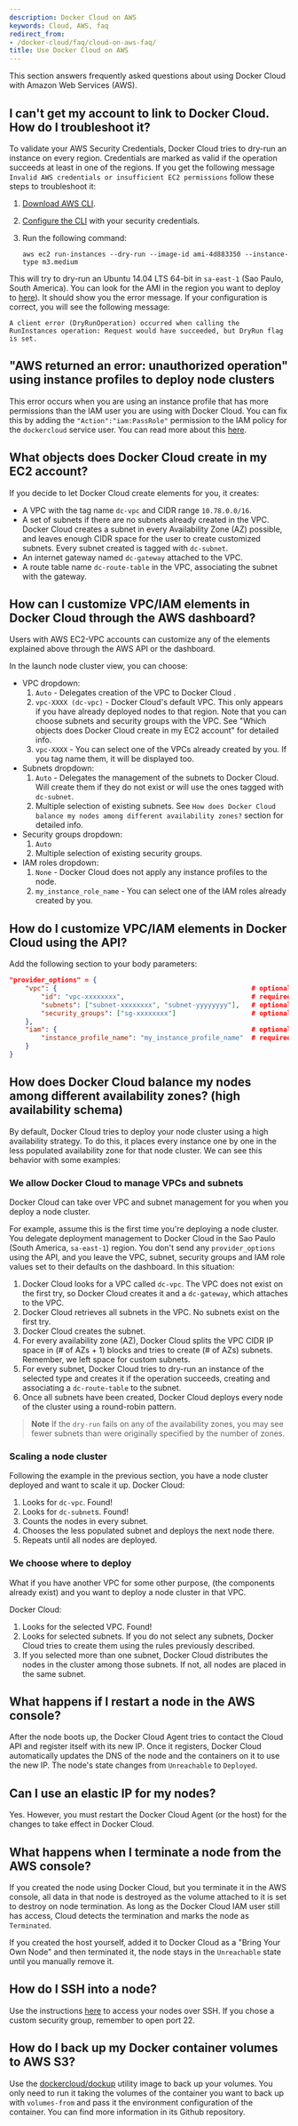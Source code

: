 ```yaml
---
description: Docker Cloud on AWS
keywords: Cloud, AWS, faq
redirect_from:
- /docker-cloud/faq/cloud-on-aws-faq/
title: Use Docker Cloud on AWS
---
```


This section answers frequently asked questions about using Docker Cloud with Amazon Web Services (AWS).

## I can't get my account to link to Docker Cloud. How do I troubleshoot it?

To validate your AWS Security Credentials, Docker Cloud tries to dry-run an instance on every region. Credentials are marked as valid if the operation succeeds at least in one of the regions. If you get the following message `Invalid AWS credentials or insufficient EC2 permissions` follow these steps to troubleshoot it:

1. <a href="https://aws.amazon.com/cli/" target="_blank">Download AWS CLI</a>.
2. <a href="http://docs.aws.amazon.com/cli/latest/userguide/cli-chap-getting-started.html" target="_blank">Configure the CLI</a> with your security credentials.
2.  Run the following command:

    ```
    aws ec2 run-instances --dry-run --image-id ami-4d883350 --instance-type m3.medium
    ```

This will try to dry-run an Ubuntu 14.04 LTS 64-bit in `sa-east-1` (Sao Paulo, South America). You can look for the AMI in the region you want to deploy to <a href="http://cloud-images.ubuntu.com/locator/ec2/" target="_blank">here</a>). It should show you the error message. If your configuration is correct, you will see the following message:

```
A client error (DryRunOperation) occurred when calling the RunInstances operation: Request would have succeeded, but DryRun flag is set.
```

## "AWS returned an error: unauthorized operation" using instance profiles to deploy node clusters

This error occurs when you are using an instance profile that has more permissions than the IAM user you are using with Docker Cloud. You can fix this by adding the `"Action":"iam:PassRole"` permission to the IAM policy for the `dockercloud` service user. You can read more about this <a href="http://blogs.aws.amazon.com/security/post/Tx3M0IFB5XBOCQX/Granting-Permission-to-Launch-EC2-Instances-with-IAM-Roles-PassRole-Permission" target="_blank">here</a>.

## What objects does Docker Cloud create in my EC2 account?

If you decide to let Docker Cloud create elements for you, it creates:

- A VPC with the tag name `dc-vpc` and CIDR range `10.78.0.0/16`.
- A set of subnets if there are no subnets already created in the VPC. Docker Cloud creates a subnet in every Availability Zone (AZ) possible, and leaves enough CIDR space for the user to create customized subnets. Every subnet created is tagged with `dc-subnet`.
- An internet gateway named `dc-gateway` attached to the VPC.
- A route table name `dc-route-table` in the VPC, associating the subnet with the gateway.

## How can I customize VPC/IAM elements in Docker Cloud through the AWS dashboard?

Users with AWS EC2-VPC accounts can customize any of the elements explained
above through the AWS API or the dashboard.

In the launch node cluster view, you can choose:

- VPC dropdown:
    1. `Auto` - Delegates creation of the VPC to Docker Cloud .
    2. `vpc-XXXX (dc-vpc)` - Docker Cloud's default VPC. This only appears if you have already deployed nodes to that region. Note that you can choose subnets and security groups with the VPC. See "Which objects does Docker Cloud create in my EC2 account" for detailed info.
    3. `vpc-XXXX` - You can select one of the VPCs already created by you. If you tag name them, it will be displayed too.
- Subnets dropdown:
    1. `Auto` - Delegates the management of the subnets to Docker Cloud. Will create them if they do not exist or will use the ones tagged with `dc-subnet`.
    2. Multiple selection of existing subnets. See `How does Docker Cloud balance my nodes among different availability zones?` section for detailed info.
- Security groups dropdown:
    1. `Auto`
    2. Multiple selection of existing security groups.
- IAM roles dropdown:
    1. `None` - Docker Cloud does not apply any instance profiles to the node.
    2. `my_instance_role_name` - You can select one of the IAM roles already created by you.

## How do I customize VPC/IAM elements in Docker Cloud using the API?

Add the following section to your body parameters:

```json
"provider_options" = {
    "vpc": {                                                 # optional
        "id": "vpc-xxxxxxxx",                                # required
        "subnets": ["subnet-xxxxxxxx", "subnet-yyyyyyyy"],   # optional
        "security_groups": ["sg-xxxxxxxx"]                   # optional
    },
    "iam": {                                                 # optional
        "instance_profile_name": "my_instance_profile_name"  # required
    }
}
```

## How does Docker Cloud balance my nodes among different availability zones? (high availability schema)

By default, Docker Cloud tries to deploy your node cluster using a high
availability strategy. To do this, it places every instance one by one in the
less populated availability zone for that node cluster. We can see this behavior
with some examples:

### We allow Docker Cloud to manage VPCs and subnets

Docker Cloud can take over VPC and subnet management for you when you deploy a node cluster.

For example, assume this is the first time you're deploying a node cluster. You delegate deployment management to Docker Cloud in the Sao Paulo (South America, `sa-east-1`) region. You don't send any `provider_options` using the API, and you leave the VPC, subnet, security groups and IAM role values set to their defaults on the dashboard. In this situation:

1. Docker Cloud looks for a VPC called `dc-vpc`. The VPC does not exist on the first try, so Docker Cloud creates it and a `dc-gateway`, which attaches to the VPC.
2. Docker Cloud retrieves all subnets in the VPC. No subnets exist on the first try.
3. Docker Cloud creates the subnet.
4. For every availability zone (AZ), Docker Cloud splits the VPC CIDR IP space in (# of AZs + 1) blocks and tries to create (# of AZs) subnets. Remember, we left space for custom subnets.
5. For every subnet, Docker Cloud tries to dry-run an instance of the selected type and creates it if the operation succeeds, creating and associating a `dc-route-table` to the subnet.
6. Once all subnets have been created, Docker Cloud deploys every node of the cluster using a round-robin pattern.

> **Note** If the `dry-run` fails on any of the availability zones, you may see fewer subnets than were originally specified by the number of zones.

### Scaling a node cluster

Following the example in the previous section, you have a node cluster deployed and want to scale it up. Docker Cloud:

1. Looks for `dc-vpc`. Found!
2. Looks for `dc-subnet`s. Found!
3. Counts the nodes in every subnet.
4. Chooses the less populated subnet and deploys the next node there.
4. Repeats until all nodes are deployed.

### We choose where to deploy

What if you have another VPC for some other purpose, (the components already exist) and you want to deploy a node cluster in that VPC.

Docker Cloud:

1. Looks for the selected VPC. Found!
2. Looks for selected subnets. If you do not select any subnets, Docker Cloud tries to create them using the rules previously described.
3. If you selected more than one subnet, Docker Cloud distributes the nodes in the cluster among those subnets. If not, all nodes are placed in the same subnet.

## What happens if I restart a node in the AWS console?

After the node boots up, the Docker Cloud Agent tries to contact the Cloud API
and register itself with its new IP. Once it registers, Docker Cloud
automatically updates the DNS of the node and the containers on it to use the
new IP. The node's state changes from `Unreachable` to `Deployed`.

## Can I use an elastic IP for my nodes?

Yes. However, you must restart the Docker Cloud Agent (or the host) for the
changes to take effect in Docker Cloud.

## What happens when I terminate a node from the AWS console?

If you created the node using Docker Cloud, but you terminate it in the AWS
console, all data in that node is destroyed as the volume attached to it is set
to destroy on node termination. As long as the Docker Cloud IAM user still has
access, Cloud detects the termination and marks the node as `Terminated`.

If you created the host yourself, added it to Docker Cloud as a "Bring Your Own
Node" and then terminated it, the node stays in the `Unreachable` state until
you manually remove it.

## How do I SSH into a node?

Use the instructions [here](ssh-into-a-node.md) to  access your nodes over SSH.
If you chose a custom security group, remember to open port 22.

## How do I back up my Docker container volumes to AWS S3?

Use the <a href="https://hub.docker.com/r/dockercloud/dockup/"
target="_blank">dockercloud/dockup</a> utility image to back up your volumes.
You only need to run it taking the volumes of the container you want to back up
with `volumes-from` and pass it the environment configuration of the container.
You can find more information in its Github repository.
